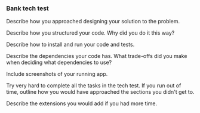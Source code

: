 ### Bank tech test

 Describe how you approached designing your solution to the problem.

 Describe how you structured your code. Why did you do it this way?

 Describe how to install and run your code and tests.

 Describe the dependencies your code has. What trade-offs did you make when deciding what dependencies to use?

 Include screenshots of your running app.

 Try very hard to complete all the tasks in the tech test. If you run out of time, outline how you would have approached the sections you didn't get to.

 Describe the extensions you would add if you had more time.

